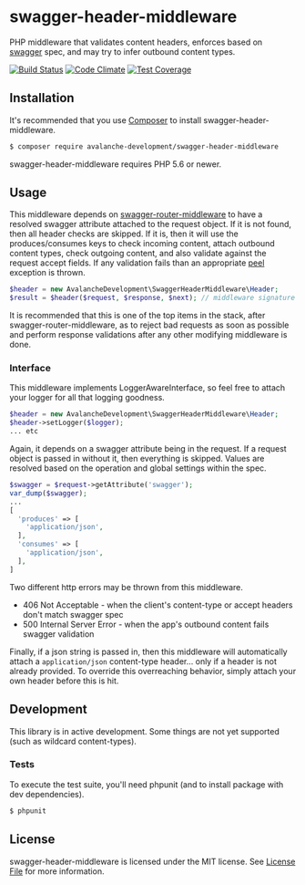 swagger-header-middleware
==============

PHP middleware that validates content headers, enforces based on [swagger](http://swagger.io/) spec, and may try to infer outbound content types.

[![Build Status](https://travis-ci.org/avalanche-development/swagger-header-middleware.svg?branch=master)](https://travis-ci.org/avalanche-development/swagger-header-middleware)
[![Code Climate](https://codeclimate.com/github/avalanche-development/swagger-header-middleware/badges/gpa.svg)](https://codeclimate.com/github/avalanche-development/swagger-header-middleware)
[![Test Coverage](https://codeclimate.com/github/avalanche-development/swagger-header-middleware/badges/coverage.svg)](https://codeclimate.com/github/avalanche-development/swagger-header-middleware/coverage)

## Installation

It's recommended that you use [Composer](https://getcomposer.org/) to install swagger-header-middleware.

```bash
$ composer require avalanche-development/swagger-header-middleware
```

swagger-header-middleware requires PHP 5.6 or newer.

## Usage

This middleware depends on [swagger-router-middleware](https://github.com/avalanche-development/swagger-router-middleware) to have a resolved swagger attribute attached to the request object. If it is not found, then all header checks are skipped. If it is, then it will use the produces/consumes keys to check incoming content, attach outbound content types, check outgoing content, and also validate against the request accept fields. If any validation fails than an appropriate [peel](https://github.com/avalanche-development/peel) exception is thrown.

```php
$header = new AvalancheDevelopment\SwaggerHeaderMiddleware\Header;
$result = $header($request, $response, $next); // middleware signature
```

It is recommended that this is one of the top items in the stack, after swagger-router-middleware, as to reject bad requests as soon as possible and perform response validations after any other modifying middleware is done.

### Interface

This middleware implements LoggerAwareInterface, so feel free to attach your logger for all that logging goodness.

```php
$header = new AvalancheDevelopment\SwaggerHeaderMiddleware\Header;
$header->setLogger($logger);
... etc
```

Again, it depends on a swagger attribute being in the request. If a request object is passed in without it, then everything is skipped. Values are resolved based on the operation and global settings within the spec.

```php
$swagger = $request->getAttribute('swagger');
var_dump($swagger);
...
[
  'produces' => [
    'application/json',
  ],
  'consumes' => [
    'application/json',
  ],
]
```

Two different http errors may be thrown from this middleware.

- 406 Not Acceptable - when the client's content-type or accept headers don't match swagger spec
- 500 Internal Server Error - when the app's outbound content fails swagger validation

Finally, if a json string is passed in, then this middleware will automatically attach a `application/json` content-type header... only if a header is not already provided. To override this overreaching behavior, simply attach your own header before this is hit.

## Development

This library is in active development. Some things are not yet supported (such as wildcard content-types).

### Tests

To execute the test suite, you'll need phpunit (and to install package with dev dependencies).

```bash
$ phpunit
```

## License

swagger-header-middleware is licensed under the MIT license. See [License File](LICENSE) for more information.
